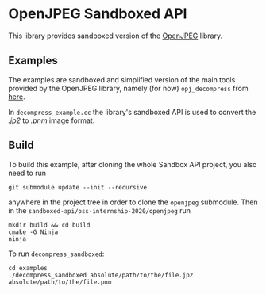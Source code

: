# OpenJPEG Sandboxed API

This library provides sandboxed version of the [OpenJPEG](https://github.com/uclouvain/openjpeg) library. 

## Examples

The examples are sandboxed and simplified version of the main tools provided by the OpenJPEG library, namely (for now) `opj_decompress` from [here](https://github.com/uclouvain/openjpeg/blob/master/src/bin/jp2/opj_decompress.c).

In `decompress_example.cc` the library's sandboxed API is used to convert the _.jp2_ to _.pnm_ image format. 

## Build

To build this example, after cloning the whole Sandbox API project, you also need to run

```
git submodule update --init --recursive
```
anywhere in the project tree in order to clone the `openjpeg` submodule.
Then in the `sandboxed-api/oss-internship-2020/openjpeg` run
```
mkdir build && cd build
cmake -G Ninja
ninja
```
To run `decompress_sandboxed`:
```
cd examples
./decompress_sandboxed absolute/path/to/the/file.jp2 absolute/path/to/the/file.pnm
```
